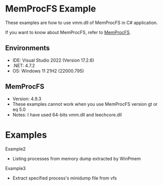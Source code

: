 # MemProcFS Example
These examples are how to use vmm.dll of MemProcFS in C# application.

If you want to know about MemProcFS, refer to [MemProcFS](https://github.com/ufrisk/MemProcFS).

## Environments
- IDE: Visual Studio 2022 (Version 17.2.6)
- .NET: 4.7.2
- OS: Windows 11 21H2 (22000.795)

## MemProcFS
- Version: 4.9.3
 - These examples cannot work when you use MemProcFS version gt or eq 5.0
- Notes: I have used 64-bits vmm.dll and leechcore.dll

# Examples
Example2
- Listing processes from memory dump extracted by WinPmem

Example3
- Extract specified process's minidump file from vfs
